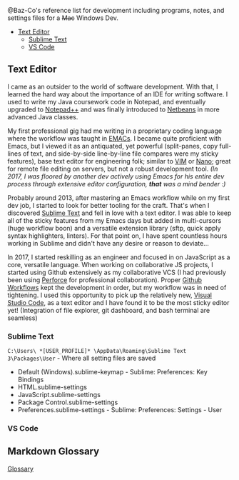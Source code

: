 @Baz-Co's reference list for development including programs, notes, and settings files for a ~~Mac~~ Windows Dev.

- [Text Editor](#text-editor)
  - [Sublime Text](#sublime-text)
  - [VS Code](#vs-code)

## Text Editor

I came as an outsider to the world of software development. With that, I learned the hard way about the importance of an IDE for writing software. 
I used to write my Java coursework code in Notepad, and eventually upgraded to [Notepad++](https://notepad-plus-plus.org/) and was finally introduced to [Netbeans](https://netbeans.org/) 
in more advanced Java classes.

My first professional gig had me writing in a proprietary coding language where the workflow was taught in [EMACs](https://www.gnu.org/software/emacs/). 
I became quite proficient with Emacs, but I viewed it as an antiquated, yet powerful (split-panes, copy full-lines of text, and side-by-side line-by-line file compares were my sticky features), 
base text editor for engineering folk; similar to [VIM](http://www.vim.org/) or [Nano](https://www.nano-editor.org/); great for remote file editing on servers, but not a robust development tool. 
*(In 2017, I was floored by another dev actively using Emacs for his entire dev process through extensive editor configuration, **that** was a mind bender :)*

Probably around 2013, after mastering an Emacs workflow while on my first dev job, I started to look for better tooling for the craft. 
That's when I discovered [Sublime Text][sublime] and fell in love with a text editor. I was able to keep all of the sticky features from my Emacs days but added in multi-cursors (huge workflow boon) 
and a versatile extension library (sftp, quick apply syntax highlighters, linters). For that point on, I have spent countless hours working in Sublime and didn't have any desire or reason to deviate...

In 2017, I started reskilling as an engineer and focused in on JavaScript as a core, versatile language. When working on collaborative JS projects, I started using Github extensively as my collaborative
 VCS (I had previously been using [Perforce](https://www.perforce.com/) for professional collaboration). Proper [Github Workflows](https://guides.github.com/introduction/flow/) 
kept the development in order, but my workflow was in need of tightening. I used this opportunity to pick up the relatively new, [Visual Studio Code][code], 
as a text editor and I have found it to be the most sticky editor yet! (Integration of file explorer, git dashboard, and bash terminal are seamless)

### Sublime Text
[sublime]: https://www.sublimetext.com/

`C:\Users\ *[USER_PROFILE]* \AppData\Roaming\Sublime Text 3\Packages\User` - Where all setting files are saved
- Default (Windows).sublime-keymap - Sublime: Preferences: Key Bindings
- HTML.sublime-settings
- JavaScript.sublime-settings
- Package Control.sublime-settings
- Preferences.sublime-settings - Sublime: Preferences: Settings - User

### VS Code
[code]: https://code.visualstudio.com/

## Markdown Glossary
[Glossary](Markdown_Glossary.md)
